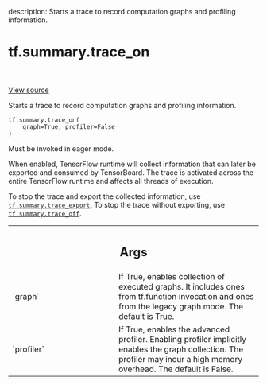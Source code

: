 description: Starts a trace to record computation graphs and profiling information.

<div itemscope itemtype="http://developers.google.com/ReferenceObject">
<meta itemprop="name" content="tf.summary.trace_on" />
<meta itemprop="path" content="Stable" />
</div>

# tf.summary.trace_on

<!-- Insert buttons and diff -->

<table class="tfo-notebook-buttons tfo-api nocontent" align="left">

</table>

<a target="_blank" class="external" href="/code/stable/tensorflow/python/ops/summary_ops_v2.py">View source</a>



Starts a trace to record computation graphs and profiling information.


<pre class="devsite-click-to-copy prettyprint lang-py tfo-signature-link">
<code>tf.summary.trace_on(
    graph=True, profiler=False
)
</code></pre>



<!-- Placeholder for "Used in" -->

Must be invoked in eager mode.

When enabled, TensorFlow runtime will collect information that can later be
exported and consumed by TensorBoard. The trace is activated across the entire
TensorFlow runtime and affects all threads of execution.

To stop the trace and export the collected information, use
<a href="../../tf/summary/trace_export.md"><code>tf.summary.trace_export</code></a>. To stop the trace without exporting, use
<a href="../../tf/summary/trace_off.md"><code>tf.summary.trace_off</code></a>.

<!-- Tabular view -->
 <table class="responsive fixed orange">
<colgroup><col width="214px"><col></colgroup>
<tr><th colspan="2"><h2 class="add-link">Args</h2></th></tr>

<tr>
<td>
`graph`<a id="graph"></a>
</td>
<td>
If True, enables collection of executed graphs. It includes ones from
tf.function invocation and ones from the legacy graph mode. The default
is True.
</td>
</tr><tr>
<td>
`profiler`<a id="profiler"></a>
</td>
<td>
If True, enables the advanced profiler. Enabling profiler
implicitly enables the graph collection. The profiler may incur a high
memory overhead. The default is False.
</td>
</tr>
</table>

